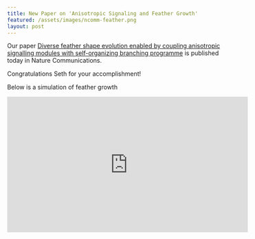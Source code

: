 ```yaml
---
title: New Paper on 'Anisotropic Signaling and Feather Growth'
featured: /assets/images/ncomm-feather.png
layout: post
---
```


Our paper [Diverse feather shape evolution enabled by coupling anisotropic signalling modules with self-organizing branching programme](http://www.nature.com/articles/ncomms14139) is published today in Nature Communications.

Congratulations Seth for your accomplishment! 

<!--more-->

Below is a simulation of feather growth 

<iframe width="560" height="315" src="https://www.youtube.com/embed/2K5K7hQMCks" frameborder="0" allowfullscreen>
</iframe>

